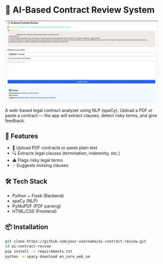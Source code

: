 # 🧠 AI-Based Contract Review System
![Screeshort](static/Screenshot.jpg)

A web-based legal contract analyzer using NLP (spaCy). Upload a PDF or paste a contract — the app will extract clauses, detect risky terms, and give feedback.

## 🚀 Features

- 📄 Upload PDF contracts or paste plain text
- 🔍 Extracts legal clauses (termination, indemnity, etc.)
- ⚠️ Flags risky legal terms
- 💡 Suggests missing clauses

## 🛠 Tech Stack

- Python + Flask (Backend)
- spaCy (NLP)
- PyMuPDF (PDF parsing)
- HTML/CSS (Frontend)

## 📦 Installation

```bash
git clone https://github.com/your-username/ai-contract-review.git
cd ai-contract-review
pip install -r requirements.txt
python -m spacy download en_core_web_sm
